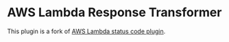 # AWS Lambda Response Transformer

This plugin is a fork of [AWS Lambda status code plugin](https://github.com/iyp-uk/aws-lambda-status-code).
